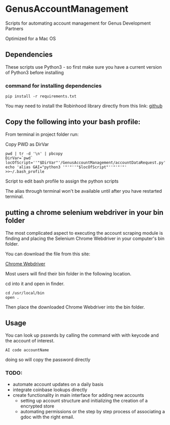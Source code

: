 # GenusAccountManagement
Scripts for automating account management for Genus Development Partners

Optimized for a Mac OS

## Dependencies

These scripts use Python3 - so first make sure you have a current version of Python3 before installing

### command for installing dependencies

```console
pip install -r requirements.txt
```
You may need to install the Robinhood library directly from this link: [github](https://github.com/Jamonek/Robinhood)

## Copy the following into your bash profile:
From terminal in project folder run:

Copy PWD as DirVar

```console
pwd | tr -d '\n' | pbcopy
DirVar=`pwd`
locOfScript=''"$DirVar"'/GenusAccountManagement/accountDataRequest.py'
echo 'alias GAI="python3 '"'"''"$locOfScript"''"'"'"'  >>~/.bash_profile
```
Script to edit bash profile to assign the python scripts

The alias through terminal won't be available until after you have restarted terminal.

## putting a chrome selenium webdriver in your bin folder

The most complicated aspect to executing the account scraping module is finding and placing the Selenium Chrome Webdriver in your computer's bin folder.

You can download the file from this site:

[Chrome Webdriver](http://chromedriver.chromium.org/getting-started)

Most users will find their bin folder in the following location.

cd into it and open in finder.

```console
cd /usr/local/bin
open .
```

Then place the downloaded Chrome Webdriver into the bin folder.

## Usage

You can look up p*ssw*rds by calling the command with with keycode and the account of interest.
```console
AI code accountName
```
doing so will copy the password directly



### TODO:
- automate account updates on a daily basis
- integrate coinbase lookups directly
- create functionality in main interface for adding new accounts
  - setting up account structure and initializing the creation of a encrypted store
  - automating permissions or the step by step process of associating a gdoc with the right email.
